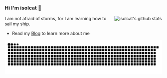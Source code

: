 ### Hi I'm isolcat 👋

<img style="max-width: 450px" align="right" src="https://github-readme-stats.vercel.app/api?username=isolcat&show_icons=true&icon_color=0366d6&bg_color=ffffff&hide_title=true&include_all_commits=true&count_private=true&hide_rank=true" alt="isolcat's github stats"/>

I am not afraid of storms, for I am learning how to sail my ship.


- Read my [Blog](https://isolcat.xlog.page/) to learn more about me

![](https://raw.githubusercontent.com/isolcat/isolcat/main/assets/github-contribution-grid-snake.svg)
